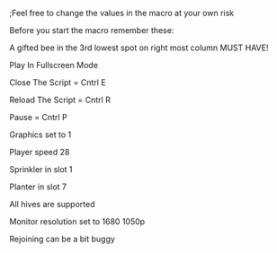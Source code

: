 ;Feel free to change the values in the macro at your own risk

Before you start the macro remember these:

A gifted bee in the 3rd lowest spot on right most column MUST HAVE!

Play In Fullscreen Mode

Close The Script = Cntrl E

Reload The Script = Cntrl R

Pause = Cntrl P

Graphics set to 1

Player speed 28

Sprinkler in slot 1

Planter in slot 7

All hives are supported 

Monitor resolution set to 1680 1050p 

Rejoining can be a bit buggy
